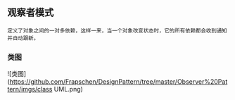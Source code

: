 ## 观察者模式
``定义了对象之间的一对多依赖，这样一来，当一个对象改变状态时，它的所有依赖都会收到通知并自动跟新。``
### 类图
![类图](https://github.com/Frapschen/DesignPattern/tree/master/Observer%20Pattern/imgs/class UML.png)